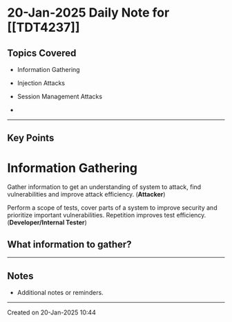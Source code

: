 # 20-Jan-2025 Daily Note for [[TDT4237]]

## Topics Covered
- Information Gathering
- Injection Attacks
- Session Management Attacks

- 

---
## Key Points

# Information Gathering

Gather information to get an understanding of system to attack, find vulnerabilities and improve attack efficiency. (**Attacker**)

Perform a scope of tests, cover parts of a system to improve security and prioritize important vulnerabilities. Repetition improves test efficiency. (**Developer/Internal Tester**)

## What information to gather?


---
## Notes
- Additional notes or reminders.

---

Created on 20-Jan-2025 10:44
